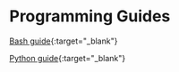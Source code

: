 # Programming Guides

[Bash guide](https://monicagiraldochica.github.io/bash.html){:target="_blank"}

[Python guide](https://www.w3schools.com/python/){:target="_blank"}
